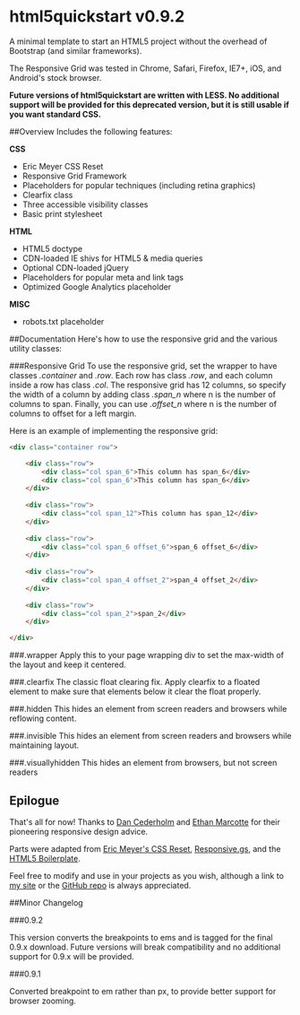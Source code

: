 html5quickstart v0.9.2
===============
A minimal template to start an HTML5 project without the overhead of Bootstrap (and similar frameworks).

The Responsive Grid was tested in Chrome, Safari, Firefox, IE7+, iOS, and Android's stock browser.

**Future versions of html5quickstart are written with LESS. No additional support will be provided for this deprecated version, but it is still usable if you want standard CSS.**

##Overview
Includes the following features:

**CSS**
- Eric Meyer CSS Reset  
- Responsive Grid Framework  
- Placeholders for popular techniques (including retina graphics)  
- Clearfix class  
- Three accessible visibility classes  
- Basic print stylesheet  

**HTML**
- HTML5 doctype
- CDN-loaded IE shivs for HTML5 & media queries  
- Optional CDN-loaded jQuery  
- Placeholders for popular meta and link tags
- Optimized Google Analytics placeholder

**MISC**
- robots.txt placeholder 

##Documentation
Here's how to use the responsive grid and the various utility classes:

###Responsive Grid
To use the responsive grid, set the wrapper to have classes *.container* and *.row*. Each row has class *.row*, and each column inside a row has class *.col*. The responsive grid has 12 columns, so specify the width of a column by adding class *.span_n* where n is the number of columns to span. Finally, you can use *.offset_n* where n is the number of columns to offset for a left margin.

Here is an example of implementing the responsive grid:

```html
<div class="container row">

    <div class="row">
	    <div class="col span_6">This column has span_6</div>
	    <div class="col span_6">This column has span_6</div>
    </div>
    
    <div class="row">
	    <div class="col span_12">This column has span_12</div>
    </div>
    
    <div class="row">
	    <div class="col span_6 offset_6">span_6 offset_6</div>
    </div>
    
    <div class="row">
	    <div class="col span_4 offset_2">span_4 offset_2</div>
    </div>
    
    <div class="row">
	    <div class="col span_2">span_2</div>
    </div>

</div>
```
###.wrapper
Apply this to your page wrapping div to set the max-width of the layout and keep it centered.

###.clearfix
The classic float clearing fix. Apply clearfix to a floated element to make sure that elements below it clear the float properly.

###.hidden
This hides an element from screen readers and browsers while reflowing content.

###.invisible
This hides an element from screen readers and browsers while maintaining layout.

###.visuallyhidden
This hides an element from browsers, but not screen readers

## Epilogue
That's all for now! Thanks to [Dan Cederholm](http://simplebits.com) and [Ethan Marcotte](http://ethanmarcotte.com/) for their pioneering responsive design advice.

Parts were adapted from [Eric Meyer's CSS Reset](http://meyerweb.com/eric/tools/css/reset/), [Responsive.gs](http://responsive.gs/), and the [HTML5 Boilerplate](http://html5boilerplate.com/).

Feel free to modify and use in your projects as you wish, although a link to [my site](http://nearengine.com) or the [GitHub repo](http://github.com/nearengine/html5quickstart) is always appreciated.

##Minor Changelog

###0.9.2

This version converts the breakpoints to ems and is tagged for the final 0.9.x download. Future versions will break compatibility and no additional support for 0.9.x will be provided.

###0.9.1

Converted breakpoint to em rather than px, to provide better support for browser zooming.